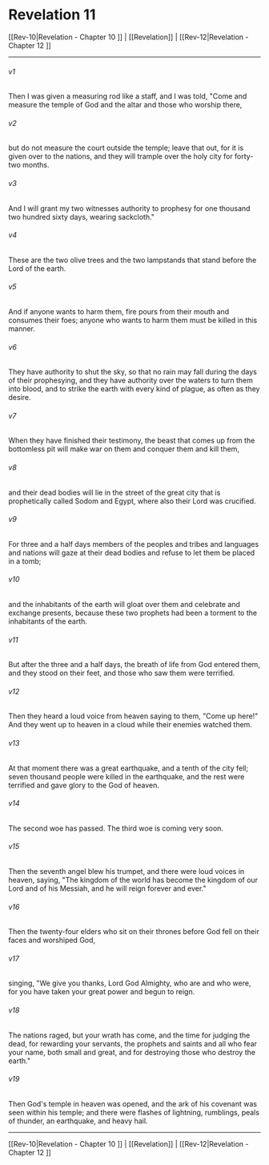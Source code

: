 # Revelation 11

[[Rev-10|Revelation - Chapter 10 ]] | [[Revelation]] | [[Rev-12|Revelation - Chapter 12 ]]
***

###### v1
Then I was given a measuring rod like a staff, and I was told, "Come and measure the temple of God and the altar and those who worship there,
###### v2
but do not measure the court outside the temple; leave that out, for it is given over to the nations, and they will trample over the holy city for forty-two months.
###### v3
And I will grant my two witnesses authority to prophesy for one thousand two hundred sixty days, wearing sackcloth."
###### v4
These are the two olive trees and the two lampstands that stand before the Lord of the earth.
###### v5
And if anyone wants to harm them, fire pours from their mouth and consumes their foes; anyone who wants to harm them must be killed in this manner.
###### v6
They have authority to shut the sky, so that no rain may fall during the days of their prophesying, and they have authority over the waters to turn them into blood, and to strike the earth with every kind of plague, as often as they desire.
###### v7
When they have finished their testimony, the beast that comes up from the bottomless pit will make war on them and conquer them and kill them,
###### v8
and their dead bodies will lie in the street of the great city that is prophetically called Sodom and Egypt, where also their Lord was crucified.
###### v9
For three and a half days members of the peoples and tribes and languages and nations will gaze at their dead bodies and refuse to let them be placed in a tomb;
###### v10
and the inhabitants of the earth will gloat over them and celebrate and exchange presents, because these two prophets had been a torment to the inhabitants of the earth.
###### v11
But after the three and a half days, the breath of life from God entered them, and they stood on their feet, and those who saw them were terrified.
###### v12
Then they heard a loud voice from heaven saying to them, "Come up here!" And they went up to heaven in a cloud while their enemies watched them.
###### v13
At that moment there was a great earthquake, and a tenth of the city fell; seven thousand people were killed in the earthquake, and the rest were terrified and gave glory to the God of heaven.
###### v14
The second woe has passed. The third woe is coming very soon.
###### v15
Then the seventh angel blew his trumpet, and there were loud voices in heaven, saying, "The kingdom of the world has become the kingdom of our Lord and of his Messiah, and he will reign forever and ever."
###### v16
Then the twenty-four elders who sit on their thrones before God fell on their faces and worshiped God,
###### v17
singing, "We give you thanks, Lord God Almighty, who are and who were, for you have taken your great power and begun to reign.
###### v18
The nations raged, but your wrath has come, and the time for judging the dead, for rewarding your servants, the prophets and saints and all who fear your name, both small and great, and for destroying those who destroy the earth."
###### v19
Then God's temple in heaven was opened, and the ark of his covenant was seen within his temple; and there were flashes of lightning, rumblings, peals of thunder, an earthquake, and heavy hail.

***

[[Rev-10|Revelation - Chapter 10 ]] | [[Revelation]] | [[Rev-12|Revelation - Chapter 12 ]]
